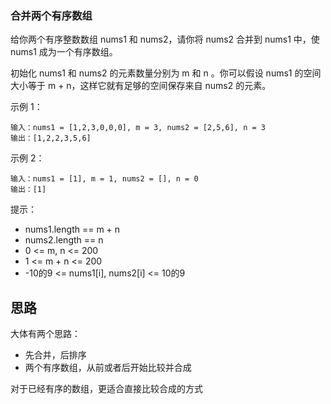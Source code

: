 ### 合并两个有序数组

给你两个有序整数数组 nums1 和 nums2，请你将 nums2 合并到 nums1 中，使 nums1 成为一个有序数组。

初始化 nums1 和 nums2 的元素数量分别为 m 和 n 。你可以假设 nums1 的空间大小等于 m + n，这样它就有足够的空间保存来自 nums2 的元素。

 

示例 1：

```
输入：nums1 = [1,2,3,0,0,0], m = 3, nums2 = [2,5,6], n = 3
输出：[1,2,2,3,5,6]
```


示例 2：

```
输入：nums1 = [1], m = 1, nums2 = [], n = 0
输出：[1]
```


提示：

- nums1.length == m + n
- nums2.length == n 
- 0 <= m, n <= 200
- 1 <= m + n <= 200
- -10的9 <= nums1[i], nums2[i] <= 10的9

## 思路

大体有两个思路：

- 先合并，后排序
- 两个有序数组，从前或者后开始比较并合成

对于已经有序的数组，更适合直接比较合成的方式


